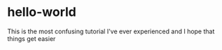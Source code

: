 # hello-world

This is the most confusing tutorial I've ever experienced and I hope that things get easier
